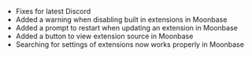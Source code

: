 - Fixes for latest Discord
- Added a warning when disabling built in extensions in Moonbase
- Added a prompt to restart when updating an extension in Moonbase
- Added a button to view extension source in Moonbase
- Searching for settings of extensions now works properly in Moonbase
